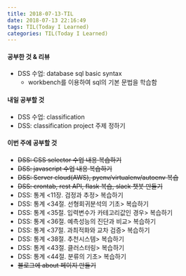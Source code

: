 ```yaml
---
title: 2018-07-13-TIL
date: 2018-07-13 22:16:49
tags: TIL(Today I Learned)
categories: TIL(Today I Learned)
---
```




#### 공부한 것 & 리뷰
- DSS 수업: database sql basic syntax
	- workbench를 이용하여 sql의 기본 문법을 학습함

#### 내일 공부할 것
- DSS 수업: classification
- DSS: classification project 주제 정하기



#### 이번 주에 공부할 것
- ~~DSS: CSS selector 수업 내용 복습하기~~
- ~~DSS: javascript 수업 내용 복습하기~~
- ~~DSS: Server cloud(AWS), pyenv/virtualenv/autoenv 복습~~
- ~~DSS: crontab, rest API, flask 복습, slack 챗봇 만들기~~
- DSS: 통계 <11장. 검정과 추정> 복습하기
- DSS: 통계 <34절. 선형회귀분석의 기초> 복습하기
- DSS: 통계 <35절. 입력변수가 카테고리값인 경우> 복습하기
- DSS: 통계 <36절. 예측성능의 진단과 비교> 복습하기
- DSS: 통계 <37절. 과최적화와 교차 검증> 복습하기
- DSS: 통계 <38절. 추천시스템> 복습하기
- DSS: 통계 <43절. 클러스터링> 복습하기
- DSS: 통계 <44절. 분류의 기초> 복습하기
- ~~블로그에 about 페이지 만들기~~